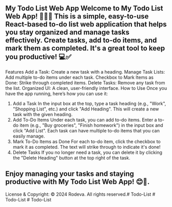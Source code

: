 My Todo List Web App
Welcome to My Todo List Web App! 🎉👉🏻
This is a simple, easy-to-use React-based to-do list web application that helps you stay organized and manage tasks effectively. Create tasks, add to-do items, and mark them as completed. It's a great tool to keep you productive! 💻✅
---

Features
Add a Task: Create a new task with a heading.
Manage Task Lists: Add multiple to-do items under each task.
Checkbox to Mark Items as Done: Strike through completed items.
Delete Tasks: Remove any task from the list.
Organized UI: A clean, user-friendly interface.
How to Use
Once you have the app running, here’s how you can use it:

1. Add a Task
In the input box at the top, type a task heading (e.g., "Work", "Shopping List", etc.) and click "Add Heading".
This will create a new task with the given heading.
2. Add To-Do Items
Under each task, you can add to-do items.
Enter a to-do item (e.g., "Buy groceries", "Finish homework") in the input box and click "Add List".
Each task can have multiple to-do items that you can easily manage.
3. Mark To-Do Items as Done
For each to-do item, click the checkbox to mark it as completed. The text will strike through to indicate it's done!
4. Delete Tasks
If you no longer need a task, you can delete it by clicking the "Delete Heading" button at the top right of the task.

Enjoy managing your tasks and staying productive with My Todo List Web App! 😊🙌.
---
License & Copyright:
© 2024 Rodeva. All rights reserved.#   T o d o - L i s t  
 #   T o d o - L i s t  
 #   T o d o - L i s t  
 